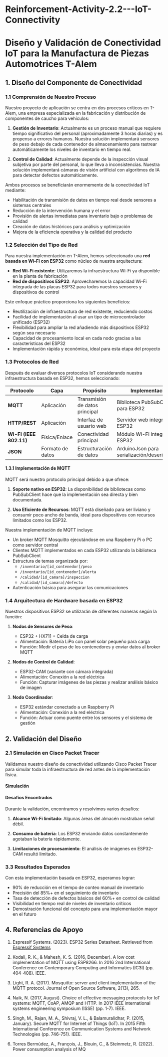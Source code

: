 # Reinforcement-Activity-2.2---IoT-Connectivity
# Diseño y Validación de Conectividad IoT para la Manufactura de Piezas Automotrices T-Alem

## 1. Diseño del Componente de Conectividad

### 1.1 Comprensión de Nuestro Proceso

Nuestro proyecto de aplicación se centra en dos procesos críticos en T-Alem, una empresa especializada en la fabricación y distribución de componentes de caucho para vehículos:

1. **Gestión de Inventario**: Actualmente es un proceso manual que requiere tiempo significativo del personal (aproximadamente 3 horas diarias) y es propenso a errores humanos. Nuestra solución implementará sensores de peso debajo de cada contenedor de almacenamiento para rastrear automáticamente los niveles de inventario en tiempo real.

2. **Control de Calidad**: Actualmente depende de la inspección visual subjetiva por parte del personal, lo que lleva a inconsistencias. Nuestra solución implementará cámaras de visión artificial con algoritmos de IA para detectar defectos automáticamente.

Ambos procesos se beneficiarán enormemente de la conectividad IoT mediante:
- Habilitación de transmisión de datos en tiempo real desde sensores a sistemas centrales
- Reducción de la intervención humana y el error
- Provisión de alertas inmediatas para inventario bajo o problemas de calidad
- Creación de datos históricos para análisis y optimización
- Mejora de la eficiencia operativa y la calidad del producto

### 1.2 Selección del Tipo de Red

Para nuestra implementación en T-Alem, hemos seleccionado una **red basada en Wi-Fi con ESP32** como núcleo de nuestra arquitectura:

- **Red Wi-Fi existente**: Utilizaremos la infraestructura Wi-Fi ya disponible en la planta de fabricación
- **Red de dispositivos ESP32**: Aprovecharemos la capacidad Wi-Fi integrada de las placas ESP32 para todos nuestros sensores y dispositivos de control

Este enfoque práctico proporciona los siguientes beneficios:
- Reutilización de infraestructura de red existente, reduciendo costos
- Facilidad de implementación al usar un tipo de microcontrolador unificado (ESP32)
- Flexibilidad para ampliar la red añadiendo más dispositivos ESP32 según sea necesario
- Capacidad de procesamiento local en cada nodo gracias a las características del ESP32
- Implementación rápida y económica, ideal para esta etapa del proyecto 

### 1.3 Protocolos de Red

Después de evaluar diversos protocolos IoT considerando nuestra infraestructura basada en ESP32, hemos seleccionado:

| Protocolo | Capa | Propósito | Implementación |
|----------|-------|---------|----------------|
| **MQTT** | Aplicación | Transmisión de datos principal | Biblioteca PubSubClient para ESP32 |
| **HTTP/REST** | Aplicación | Interfaz de usuario web | Servidor web integrado en ESP32 |
| **Wi-Fi (IEEE 802.11)** | Física/Enlace | Conectividad principal | Módulo Wi-Fi integrado en ESP32 |
| **JSON** | Formato de datos | Estructuración de datos | ArduinoJson para serialización/deserialización |

#### 1.3.1 Implementación de MQTT

MQTT será nuestro protocolo principal debido a que ofrece: 

1. **Soporte nativo en ESP32**: La disponibilidad de bibliotecas como PubSubClient hace que la implementación sea directa y bien documentada.

2. **Uso Eficiente de Recursos**: MQTT está diseñado para ser liviano y consumir poco ancho de banda, ideal para dispositivos con recursos limitados como los ESP32.

Nuestra implementación de MQTT incluye:
- Un broker MQTT Mosquitto ejecutándose en una Raspberry Pi o PC como servidor central
- Clientes MQTT implementados en cada ESP32 utilizando la biblioteca PubSubClient
- Estructura de temas organizada por:
  - `/inventario/[id_contenedor]/peso`
  - `/inventario/[id_contenedor]/alerta`
  - `/calidad/[id_camara]/inspeccion`
  - `/calidad/[id_camara]/defecto`
- Autenticación básica para asegurar las comunicaciones

### 1.4 Arquitectura de Hardware basada en ESP32

Nuestros dispositivos ESP32 se utilizarán de diferentes maneras según la función:

1. **Nodos de Sensores de Peso**:
   - ESP32 + HX711 + Celda de carga
   - Alimentación: Batería LiPo con panel solar pequeño para carga
   - Función: Medir el peso de los contenedores y enviar datos al broker MQTT

2. **Nodos de Control de Calidad**:
   - ESP32-CAM (variante con cámara integrada)
   - Alimentación: Conexión a la red eléctrica
   - Función: Capturar imágenes de las piezas y realizar análisis básico de imagen

3. **Nodo Coordinador**:
   - ESP32 estándar conectado a un Raspberry Pi
   - Alimentación: Conexión a la red eléctrica
   - Función: Actuar como puente entre los sensores y el sistema de gestión

## 2. Validación del Diseño

### 2.1 Simulación en Cisco Packet Tracer

Validamos nuestro diseño de conectividad utilizando Cisco Packet Tracer para simular toda la infraestructura de red antes de la implementación física.

#### Simulación

#### Desafíos Encontrados

Durante la validación, encontramos y resolvimos varios desafíos:

1. **Alcance Wi-Fi limitado**: Algunas áreas del almacén mostraban señal débil.

2. **Consumo de batería**: Los ESP32 enviando datos constantemente agotaban la batería rápidamente.

3. **Limitaciones de procesamiento**: El análisis de imágenes en ESP32-CAM resultó limitado.

### 3.3 Resultados Esperados

Con esta implementación basada en ESP32, esperamos lograr:

- 90% de reducción en el tiempo de conteo manual de inventario
- Precisión del 85%+ en el seguimiento de inventario
- Tasa de detección de defectos básicos del 60%+ en control de calidad
- Visibilidad en tiempo real de niveles de inventario críticos
- Demostración funcional del concepto para una implementación mayor en el futuro

## 4. Referencias de Apoyo

1. Espressif Systems. (2023). ESP32 Series Datasheet. Retrieved from [Espressif Systems](https://www.espressif.com/sites/default/files/documentation/esp32_datasheet_en.pdf)

2. Kodali, R. K., & Mahesh, K. S. (2016, December). A low cost implementation of MQTT using ESP8266. In 2016 2nd International Conference on Contemporary Computing and Informatics (IC3I) (pp. 404-408). IEEE.

3. Light, R. A. (2017). Mosquitto: server and client implementation of the MQTT protocol. Journal of Open Source Software, 2(13), 265.

4. Naik, N. (2017, August). Choice of effective messaging protocols for IoT systems: MQTT, CoAP, AMQP and HTTP. In 2017 IEEE international systems engineering symposium (ISSE) (pp. 1-7). IEEE.

5. Singh, M., Rajan, M. A., Shivraj, V. L., & Balamuralidhar, P. (2015, January). Secure MQTT for Internet of Things (IoT). In 2015 Fifth International Conference on Communication Systems and Network Technologies (pp. 746-751). IEEE.

6. Torres Bermúdez, A., François, J., Blouin, C., & Steinmetz, R. (2022). Power consumption analysis of MQ
